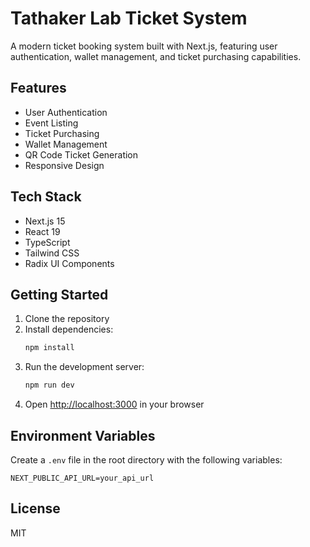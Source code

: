 # Tathaker Lab Ticket System

A modern ticket booking system built with Next.js, featuring user authentication, wallet management, and ticket purchasing capabilities.

## Features

- User Authentication
- Event Listing
- Ticket Purchasing
- Wallet Management
- QR Code Ticket Generation
- Responsive Design

## Tech Stack

- Next.js 15
- React 19
- TypeScript
- Tailwind CSS
- Radix UI Components

## Getting Started

1. Clone the repository
2. Install dependencies:
   ```bash
   npm install
   ```
3. Run the development server:
   ```bash
   npm run dev
   ```
4. Open [http://localhost:3000](http://localhost:3000) in your browser

## Environment Variables

Create a `.env` file in the root directory with the following variables:

```
NEXT_PUBLIC_API_URL=your_api_url
```

## License

MIT 
